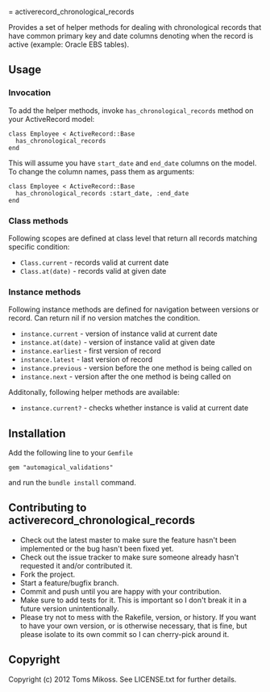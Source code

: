 = activerecord_chronological_records

Provides a set of helper methods for dealing with chronological records that have common primary key and date columns denoting when the record is active (example: Oracle EBS tables).

## Usage

### Invocation

To add the helper methods, invoke `has_chronological_records` method on your ActiveRecord model:

    class Employee < ActiveRecord::Base
      has_chronological_records
    end

This will assume you have `start_date` and `end_date` columns on the model. To change the column names, pass them as arguments:

    class Employee < ActiveRecord::Base
      has_chronological_records :start_date, :end_date
    end

### Class methods

Following scopes are defined at class level that return all records matching specific condition:

* `Class.current` - records valid at current date
* `Class.at(date)` - records valid at given date

### Instance methods

Following instance methods are defined for navigation between versions or record. Can return nil if no version matches the condition.

* `instance.current` - version of instance valid at current date
* `instance.at(date)` - version of instance valid at given date
* `instance.earliest` - first version of record
* `instance.latest` - last version of record
* `instance.previous` - version before the one method is being called on
* `instance.next` - version after the one method is being called on

Additonally, following helper methods are available:

* `instance.current?` - checks whether instance is valid at current date

## Installation

Add the following line to your `Gemfile`

    gem "automagical_validations"

and run the `bundle install` command.

## Contributing to activerecord_chronological_records

* Check out the latest master to make sure the feature hasn't been implemented or the bug hasn't been fixed yet.
* Check out the issue tracker to make sure someone already hasn't requested it and/or contributed it.
* Fork the project.
* Start a feature/bugfix branch.
* Commit and push until you are happy with your contribution.
* Make sure to add tests for it. This is important so I don't break it in a future version unintentionally.
* Please try not to mess with the Rakefile, version, or history. If you want to have your own version, or is otherwise necessary, that is fine, but please isolate to its own commit so I can cherry-pick around it.

## Copyright

Copyright (c) 2012 Toms Mikoss. See LICENSE.txt for
further details.

